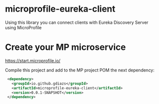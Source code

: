 # microprofile-eureka-client

Using this library you can connect clients with Eureka Discovery Server using MicroProfile


# Create your MP microservice
https://start.microprofile.io/

Compile this project and add to the MP project POM the next dependency:

 ```xml
  <dependency>
    <groupId>io.github.gdiazs</groupId>
    <artifactId>microprofile-eureka-client</artifactId>
    <version>0.0.1-SNAPSHOT</version>
  </dependency>
```

